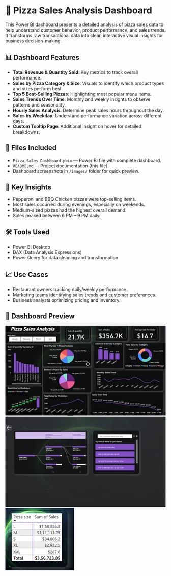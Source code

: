 # 🍕 Pizza Sales Analysis Dashboard

This Power BI dashboard presents a detailed analysis of pizza sales data to help understand customer behavior, product performance, and sales trends. It transforms raw transactional data into clear, interactive visual insights for business decision-making.

## 📊 Dashboard Features

- **Total Revenue & Quantity Sold**: Key metrics to track overall performance.
- **Sales by Pizza Category & Size**: Visuals to identify which product types and sizes perform best.
- **Top 5 Best-Selling Pizzas**: Highlighting most popular menu items.
- **Sales Trends Over Time**: Monthly and weekly insights to observe patterns and seasonality.
- **Hourly Sales Analysis**: Determine peak sales hours throughout the day.
- **Sales by Weekday**: Understand performance variation across different days.
- **Custom Tooltip Page**: Additional insight on hover for detailed breakdowns.

## 📁 Files Included

- `Pizza_Sales_Dashboard.pbix` — Power BI file with complete dashboard.
- `README.md` — Project documentation (this file).
- Dashboard screenshots in `/images/` folder for quick preview.

## 📌 Key Insights

- Pepperoni and BBQ Chicken pizzas were top-selling items.
- Most sales occurred during evenings, especially on weekends.
- Medium-sized pizzas had the highest overall demand.
- Sales peaked between 6 PM – 9 PM daily.

## 🛠️ Tools Used

- Power BI Desktop
- DAX (Data Analysis Expressions)
- Power Query for data cleaning and transformation

## 📈 Use Cases

- Restaurant owners tracking daily/weekly performance.
- Marketing teams identifying sales trends and customer preferences.
- Business analysts optimizing pricing and inventory.



## 📸 Dashboard Preview

![Dashboard Preview - Pizza Sales Analysis](https://github.com/viranch08/Pizza_sales_analysis/blob/main/Pizza_sales_Analysis_Updated.png)
![Dashboard Preview - Detailed View](https://github.com/viranch08/Pizza_sales_analysis/blob/main/Additional_information_updated.png)
![Dashboard Preview - Tooltip](https://github.com/viranch08/Pizza_sales_analysis/blob/main/Tool%20Tip.png)


